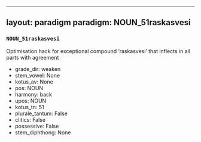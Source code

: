 
---
layout: paradigm
paradigm: NOUN_51raskasvesi
---
### ` NOUN_51raskasvesi `

Optimisation hack for exceptional compound ’raskasvesi’ that inflects in all parts with agreement
* grade_dir: weaken
* stem_vowel: None
* kotus_av: None
* pos: NOUN
* harmony: back
* upos: NOUN
* kotus_tn: 51
* plurale_tantum: False
* clitics: False
* possessive: False
* stem_diphthong: None
